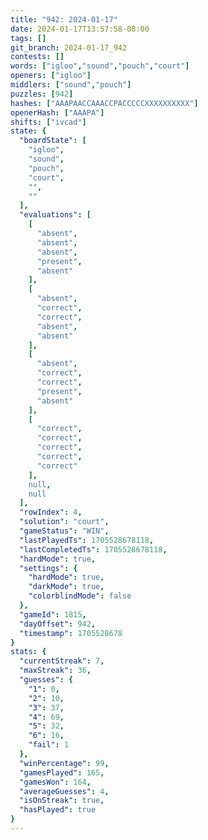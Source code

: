 ```yaml
---
title: "942: 2024-01-17"
date: 2024-01-17T13:57:58-08:00
tags: []
git_branch: 2024-01-17_942
contests: []
words: ["igloo","sound","pouch","court"]
openers: ["igloo"]
middlers: ["sound","pouch"]
puzzles: [942]
hashes: ["AAAPAACCAAACCPACCCCCXXXXXXXXXX"]
openerHash: ["AAAPA"]
shifts: ["ivcad"]
state: {
  "boardState": [
    "igloo",
    "sound",
    "pouch",
    "court",
    "",
    ""
  ],
  "evaluations": [
    [
      "absent",
      "absent",
      "absent",
      "present",
      "absent"
    ],
    [
      "absent",
      "correct",
      "correct",
      "absent",
      "absent"
    ],
    [
      "absent",
      "correct",
      "correct",
      "present",
      "absent"
    ],
    [
      "correct",
      "correct",
      "correct",
      "correct",
      "correct"
    ],
    null,
    null
  ],
  "rowIndex": 4,
  "solution": "court",
  "gameStatus": "WIN",
  "lastPlayedTs": 1705528678118,
  "lastCompletedTs": 1705528678118,
  "hardMode": true,
  "settings": {
    "hardMode": true,
    "darkMode": true,
    "colorblindMode": false
  },
  "gameId": 1815,
  "dayOffset": 942,
  "timestamp": 1705528678
}
stats: {
  "currentStreak": 7,
  "maxStreak": 36,
  "guesses": {
    "1": 0,
    "2": 10,
    "3": 37,
    "4": 69,
    "5": 32,
    "6": 16,
    "fail": 1
  },
  "winPercentage": 99,
  "gamesPlayed": 165,
  "gamesWon": 164,
  "averageGuesses": 4,
  "isOnStreak": true,
  "hasPlayed": true
}
---
```

<!-- more -->
